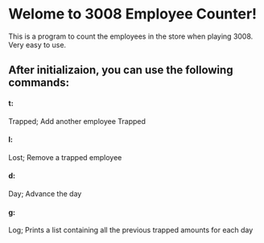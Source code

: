 # Welome to 3008 Employee Counter!
This is a program to count the employees in the store when playing 3008.  
Very easy to use.

## After initializaion, you can use the following commands:
#### t:
Trapped; Add another employee Trapped
#### l:
Lost; Remove a trapped employee
#### d:
Day; Advance the day
#### g:
Log; Prints a list containing all the previous trapped amounts for each day
